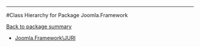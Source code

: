 - - -

#Class Hierarchy for Package Joomla.Framework

<div><a href='https://github.com/JeyDotC/Hirudo-docs/blob/master/Joomla/Framework/'>Back to package summary</a></div>

<ul>
<li><a href="https://github.com/JeyDotC/Hirudo-docs/blob/master/Joomla/Framework/JURI.md">Joomla.Framework\JURI</a></li>
</ul>
